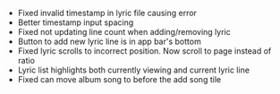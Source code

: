 - Fixed invalid timestamp in lyric file causing error
- Better timestamp input spacing
- Fixed not updating line count when adding/removing lyric
- Button to add new lyric line is in app bar's bottom
- Fixed lyric scrolls to incorrect position. Now scroll to page instead of ratio
- Lyric list highlights both currently viewing and current lyric line
- Fixed can move album song to before the add song tile